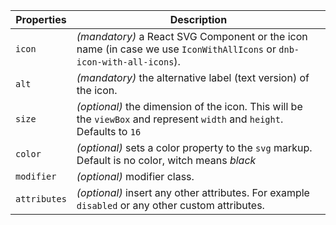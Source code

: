 | Properties   | Description                                                                                                             |
| ------------ | ----------------------------------------------------------------------------------------------------------------------- |
| `icon`       | _(mandatory)_ a React SVG Component or the icon name (in case we use `IconWithAllIcons` or `dnb-icon-with-all-icons`).  |
| `alt`        | _(mandatory)_ the alternative label (text version) of the icon.                                                         |
| `size`       | _(optional)_ the dimension of the icon. This will be the `viewBox` and represent `width` and `height`. Defaults to `16` |
| `color`      | _(optional)_ sets a color property to the `svg` markup. Default is no color, witch means _black_                        |
| `modifier`   | _(optional)_ modifier class.                                                                                            |
| `attributes` | _(optional)_ insert any other attributes. For example `disabled` or any other custom attributes.                        |
